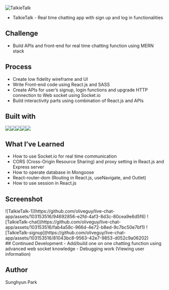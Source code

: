 ![TalkieTalk](https://github.com/oliveguy/live-chat-app/assets/103153516/6082c704-9c5e-44d7-9699-3cb0779b951d)
- TalkieTalk - Real time chatting app with sign up and log in functionalities

## Challenge
- Build APIs and front-end for real time chatting function using MERN stack

## Process
-	Create low fidelity wireframe and UI
-	Write Front-end code using React.js and SASS
-	Create APIs for user’s signup, login functions and upgrade HTTP connection to Web socket using Socket.io
-	Build interactivity parts using combination of React.js and APIs

## Built with
<div style="display:flex;">
  <img src="https://img.shields.io/badge/Express-blue?style=for-the-badge&logo=Express&logoColor=green"/>
  <img src="https://img.shields.io/badge/NodeJS-white?style=for-the-badge&logo=Node.js&logoColor=green"/>
  <img src="https://img.shields.io/badge/MongoDB-blue?style=for-the-badge&logo=MongoDB&logoColor=green"/>
  <img src="https://img.shields.io/badge/React-green?style=for-the-badge&logo=React&logoColor=blue"/>
  <img src="https://img.shields.io/badge/Scss-green?style=for-the-badge&logo=Sass&logoColor=CC6699"/>
</div>

## What I’ve Learned
-	How to use Socket.io for real time communication
-	CORS (Cross-Origin Resource Sharing) and proxy setting in React.js and Express server
-	How to operate database in Mongoose
-	React-router-dom (Routing in React.js, useNavigate, and Outlet)
-	How to use session in React.js

## Screenshot
<div style="display:flex;">
  ![TalkieTalk-1](https://github.com/oliveguy/live-chat-app/assets/103153516/94692856-e2fd-4af3-8d3c-80cea9e6d5f6)
  ![TalkieTalk-chat](https://github.com/oliveguy/live-chat-app/assets/103153516/fab4a58c-966d-4e72-b8ed-9c7bc50e7bf1)
  ![TalkieTalk-signup](https://github.com/oliveguy/live-chat-app/assets/103153516/81043bc8-9563-42e7-9853-d052c9a06202)
</div>
## Continued Development
-	Add/build one on one chatting function using advanced web socket knowledge
-	Debugging work (Viewing user information)

## Author
Sunghyun Park
